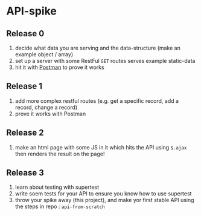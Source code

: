 # API-spike

## Release 0 

1. decide what data you are serving and the data-structure (make an example object / array)
1. set up a server with some RestFul `GET` routes serves example static-data
1. hit it with [Postman](https://www.getpostman.com/) to prove it works


## Release 1 

1. add more complex restful routes (e.g. get a specific record, add a record, change a record)
2. prove it works with Postman


## Release 2 

1. make an html page with some JS in it which hits the API using `$.ajax` then renders the result on the page!


## Release 3

1. learn about testing with supertest
1. write soem tests for your API to ensure you know how to use supertest
1. throw your spike away (this project), and make yor first stable API using the steps in repo : `api-from-scratch`

